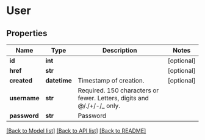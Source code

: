 # User

## Properties
Name | Type | Description | Notes
------------ | ------------- | ------------- | -------------
**id** | **int** |  | [optional] 
**href** | **str** |  | [optional] 
**created** | **datetime** | Timestamp of creation. | [optional] 
**username** | **str** | Required. 150 characters or fewer. Letters, digits and @/./+/-/_ only. | 
**password** | **str** | Password | 

[[Back to Model list]](../README.md#documentation-for-models) [[Back to API list]](../README.md#documentation-for-api-endpoints) [[Back to README]](../README.md)


